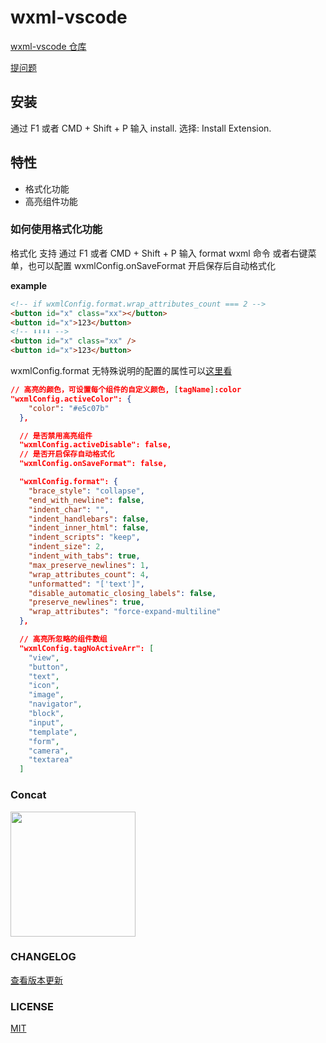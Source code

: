 # wxml-vscode

[wxml-vscode 仓库](https://github.com/cnyballk/wxml-vscode)

[提问题](https://github.com/cnyballk/wxml-vscode/issues)

## 安装

通过 F1 或者 CMD + Shift + P 输入 install. 选择: Install Extension.

## 特性

- 格式化功能
- 高亮组件功能

### 如何使用格式化功能

格式化 支持 通过 F1 或者 CMD + Shift + P 输入 format wxml 命令 或者右键菜单，也可以配置 wxmlConfig.onSaveFormat 开启保存后自动格式化

**example**

```html
<!-- if wxmlConfig.format.wrap_attributes_count === 2 -->
<button id="x" class="xx"></button>
<button id="x">123</button>
<!-- ⬇⬇⬇⬇ -->
<button id="x" class="xx" />
<button id="x">123</button>
```

wxmlConfig.format 无特殊说明的配置的属性可以[这里看](https://github.com/beautify-web/js-beautify)

```json
// 高亮的颜色，可设置每个组件的自定义颜色, [tagName]:color
"wxmlConfig.activeColor": {
    "color": "#e5c07b"
  },

  // 是否禁用高亮组件
  "wxmlConfig.activeDisable": false,
  // 是否开启保存自动格式化
  "wxmlConfig.onSaveFormat": false,

  "wxmlConfig.format": {
    "brace_style": "collapse",
    "end_with_newline": false,
    "indent_char": "",
    "indent_handlebars": false,
    "indent_inner_html": false,
    "indent_scripts": "keep",
    "indent_size": 2,
    "indent_with_tabs": true,
    "max_preserve_newlines": 1,
    "wrap_attributes_count": 4,
    "unformatted": "['text']",
    "disable_automatic_closing_labels": false,
    "preserve_newlines": true,
    "wrap_attributes": "force-expand-multiline"
  },

  // 高亮所忽略的组件数组
  "wxmlConfig.tagNoActiveArr": [
    "view",
    "button",
    "text",
    "icon",
    "image",
    "navigator",
    "block",
    "input",
    "template",
    "form",
    "camera",
    "textarea"
  ]
```

### Concat

<img width="200" src="https://raw.githubusercontent.com/phonycode/wenaox/master/assets/WechatIMG2.jpeg">

### CHANGELOG

[查看版本更新](https://github.com/cnyballk/wxml-vscode/blob/master/CHANGELOG.md)

### LICENSE

[MIT](https://github.com/cnyballk/wxml-vscode/blob/master/LICENSE)
